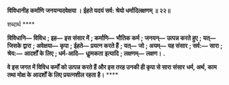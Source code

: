**विविधानीह कर्माणि जनयन्यदवेक्षया ।** **ईहते यदयं सर्व: श्रेयो धर्मादिलक्षणम् ॥ २२॥** 

शब्दार्थ **** 

**विविधानि—** **विविध** **; इह—** **इस संसार में** **; कर्माणि—** **भौतिक कर्म** **; जनयन्—** **उत्पन्न करते हुए** **; यत्—** **जिसके द्वारा** **; अवेक्षया—** **कृपा** **; ईहते—** **प्रयत्न करते हैं** **; यत्—** **जो** **; अयम्—** **यह संसार** **; सर्व:—** **सारा** **; श्रेय:—** **आदर्शों के लिए** **; धर्म-आदि—** **धाॢमकता** **इत्यादि** **; लक्षणम्—** **लक्षण।** **.** 

**वे इस जगत में विविध कर्मों को उत्पन्न करते हैं और इस तरह उनकी ही कृपा से सारा संसार** **धर्म, अर्थ, काम तथा मोक्ष के आदर्शों के लिए प्रयत्नशील रहता है।** **** 